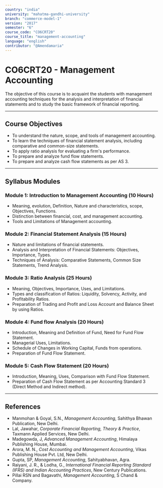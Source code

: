 ```yaml
---
country: "india"
university: "mahatma-gandhi-university"
branch: "commerce-model-1"
version: "2017"
semester: "6"
course_code: "CO6CRT20"
course_title: "management-accounting"
language: "english"
contributor: "@Amendamaria"
---
```

# CO6CRT20 - Management Accounting

The objective of this course is to acquaint the students with management accounting techniques for the analysis and interpretation of financial statements and to study the basic framework of financial reporting.

---
## Course Objectives

* To understand the nature, scope, and tools of management accounting.
* To learn the techniques of financial statement analysis, including comparative and common-size statements.
* To apply ratio analysis for evaluating a firm's performance.
* To prepare and analyze fund flow statements.
* To prepare and analyze cash flow statements as per AS 3.

---
## Syllabus Modules

### Module 1: Introduction to Management Accounting (10 Hours)
* Meaning, evolution, Definition, Nature and characteristics, scope, Objectives, Functions.
* Distinction between financial, cost, and management accounting.
* Tools and Limitations of Management accounting.

### Module 2: Financial Statement Analysis (15 Hours)
* Nature and limitations of financial statements.
* Analysis and Interpretation of Financial Statements: Objectives, Importance, Types.
* Techniques of Analysis: Comparative Statements, Common Size Statements, Trend Analysis.

### Module 3: Ratio Analysis (25 Hours)
* Meaning, Objectives, Importance, Uses, and Limitations.
* Types and classification of Ratios: Liquidity, Solvency, Activity, and Profitability Ratios.
* Preparation of Trading and Profit and Loss Account and Balance Sheet by using Ratios.

### Module 4: Fund flow Analysis (20 Hours)
* Introduction, Meaning and Definition of Fund, Need for Fund Flow Statement.
* Managerial Uses, Limitations.
* Schedule of Changes in Working Capital, Funds from operations.
* Preparation of Fund Flow Statement.

### Module 5: Cash Flow Statement (20 Hours)
* Introduction, Meaning, Uses, Comparison with Fund Flow Statement.
* Preparation of Cash Flow Statement as per Accounting Standard 3 (Direct Method and Indirect method).

---
## References
* Manmohan & Goyal, S.N., *Management Accounting*, Sahithya Bhawan Publication, New Delhi.
* Lal, Jawahar, *Corporate Financial Reporting, Theory & Practice*, Taxmann Applied Services, New Delhi.
* Madegowda, J, *Advanced Management Accounting*, Himalaya Publishing House, Mumbai.
* Arora, M. N., *Cost Accounting and Management Accounting*, Vikas Publishing House Pvt. Ltd, New Delhi.
* Gupta, SP, *Management Accounting*, Sahityabhavan, Agra.
* Raiyani, J. R., & Lodha, G., *International Financial Reporting Standard (IFRS) and Indian Accounting Practices*, New Century Publications.
* Pillai RSN and Bagavathi, *Management Accounting*, S Chand & Company.